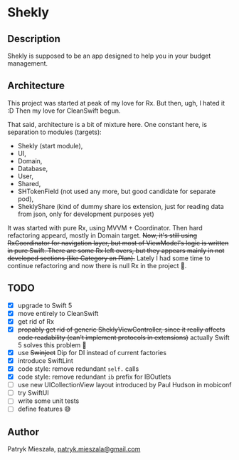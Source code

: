 # Shekly

## Description

Shekly is supposed to be an app designed to help you in your budget management.

## Architecture

This project was started at peak of my love for Rx. But then, ugh, I hated it :D Then my love for CleanSwift begun. 

That said, architecture is a bit of mixture here. One constant here, is separation to modules (targets): 
- Shekly (start module),
- UI,
- Domain, 
- Database, 
- User, 
- Shared, 
- SHTokenField (not used any more, but good candidate for separate pod),
- SheklyShare (kind of dummy share ios extension, just for reading data from json, only for development purposes yet)

It was started with pure Rx, using MVVM + Coordinator. Then hard refactoring appeard, mostly in Domain target. ~~Now, it's still using RxCoordinator for navigation layer, but most of ViewModel's logic is written in pure Swift. There are some Rx left overs, but they appears mainly in not developed sections (like Category an Plan).~~ Lately I had some time to continue refactoring and now there is null Rx in the project 🎉.

## TODO

- [x] upgrade to Swift 5
- [x] move entirely to CleanSwift
- [x] get rid of Rx
- [x] ~~propably get rid of generic SheklyViewController, since it really affects code readability (can't implement protocols in extensions)~~ actually Swift 5 solves this problem 🎉
- [x] use ~~Swinject~~ Dip for DI instead of current factories
- [x] introduce SwiftLint
- [x] code style: remove redundant `self.` calls
- [x] code style: remove redundant `ib` prefix for IBOutlets
- [ ] use new UICollectionView layout introduced by Paul Hudson in mobiconf
- [ ] try SwiftUI
- [ ] write some unit tests
- [ ] define features 😅

## Author

Patryk Mieszała, patryk.mieszala@gmail.com
